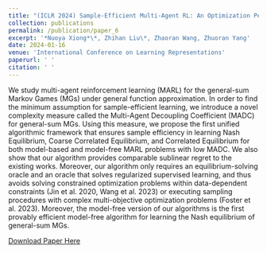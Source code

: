 ```yaml
---
title: "(ICLR 2024) Sample-Efficient Multi-Agent RL: An Optimization Perspective"
collection: publications
permalink: /publication/paper_6
excerpt: '*Nuoya Xiong*\*, Zhihan Liu\*, Zhaoran Wang, Zhuoran Yang'
date: 2024-01-16
venue: 'International Conference on Learning Representations'
paperurl: ' '
citation: ' '
---
```



 We study multi-agent reinforcement learning (MARL) for the general-sum Markov Games (MGs) under general function approximation. In order to find the minimum assumption for sample-efficient learning, we introduce a novel complexity measure called the Multi-Agent Decoupling Coefficient (MADC) for general-sum MGs. Using this measure, we propose the first unified algorithmic framework that ensures sample efficiency in learning Nash Equilibrium, Coarse Correlated Equilibrium, and Correlated Equilibrium for both model-based and model-free MARL problems with low MADC. We also show that our algorithm provides comparable sublinear regret to the existing works. Moreover, our algorithm only requires  an equilibrium-solving oracle and an oracle that solves regularized supervised learning, and thus avoids solving constrained optimization problems within data-dependent constraints (Jin et al. 2020, Wang et al. 2023) or executing sampling procedures with complex multi-objective optimization problems (Foster et al. 2023). Moreover,  the model-free version of our algorithms is the first provably efficient model-free algorithm for learning the Nash equilibrium of general-sum MGs. 

[Download Paper Here](https://arxiv.org/abs/2310.06243)
